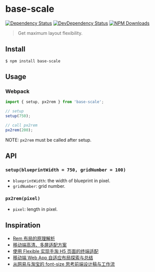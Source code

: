 # base-scale

[![Dependency Status](https://img.shields.io/david/m31271n/base-scale.svg)](#)
[![DevDependency Status](https://img.shields.io/david/m31271n/base-scale.svg)](#)
[![NPM Downloads](https://img.shields.io/npm/dm/base-scale.svg)](#)

> Get maximum layout flexibility.

## Install

```
$ npm install base-scale
```

## Usage

### Webpack

```js
import { setup, px2rem } from 'base-scale';

// setup
setup(750);

// call px2rem
px2rem(200);
```

NOTE: `px2rem` must be called after setup.

## API

### `setup(blueprintWidth = 750, gridNumber = 100)`

* `blueprintWidth`: the width of blueprint in pixel.
* `gridNumber`: grid number.

### `px2rem(pixel)`

* `pixel`: length in pixel.

## Inspiration

* [Rem 布局的原理解析](http://yanhaijing.com/css/2017/09/29/principle-of-rem-layout/)
* [移动端高清、多屏适配方案](http://div.io/topic/1092)
* [使用 Flexible 实现手淘 H5 页面的终端适配](https://github.com/amfe/article/issues/17)
* [移动端 Web App 自适应布局探索与总结](https://segmentfault.com/a/1190000003931773)
* [从网易与淘宝的 font-size 思考前端设计稿与工作流](https://www.cnblogs.com/lyzg/p/4877277.html)
